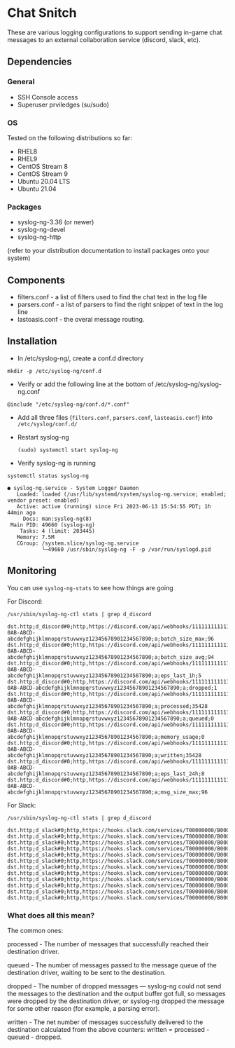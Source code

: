 # Chat Snitch

These are various logging configurations to support sending in-game chat messages to an external collaboration service (discord, slack, etc).

## Dependencies

### General
- SSH Console access
- Superuser prviledges (su/sudo)

### OS
Tested on the following distributions so far:
- RHEL8
- RHEL9
- CentOS Stream 8
- CentOS Stream 9
- Ubuntu 20.04 LTS
- Ubuntu 21.04

### Packages
- syslog-ng-3.36  (or newer)
- syslog-ng-devel
- syslog-ng-http
  
(refer to your distribution documentation to install packages onto your system)

## Components
- filters.conf - a list of filters used to find the chat text in the log file
- parsers.conf - a list of parsers to find the right snippet of text in the log line
- lastoasis.conf - the overal message routing.

## Installation

- In /etc/syslog-ng/, create a conf.d directory
  
`mkdir -p /etc/syslog-ng/conf.d`

- Verify or add the following line at the bottom of /etc/syslog-ng/syslog-ng.conf

`@include "/etc/syslog-ng/conf.d/*.conf"`

- Add all three files (`filters.conf`, `parsers.conf`, `lastoasis.conf`) into `/etc/syslog/conf.d/`

- Restart syslog-ng
  
  `(sudo) systemctl start syslog-ng`

- Verify syslog-ng is running

`systemctl status syslog-ng`
```
● syslog-ng.service - System Logger Daemon
   Loaded: loaded (/usr/lib/systemd/system/syslog-ng.service; enabled; vendor preset: enabled)
   Active: active (running) since Fri 2023-06-13 15:54:55 PDT; 1h 44min ago
     Docs: man:syslog-ng(8)
 Main PID: 49660 (syslog-ng)
    Tasks: 4 (limit: 203445)
   Memory: 7.5M
   CGroup: /system.slice/syslog-ng.service
           └─49660 /usr/sbin/syslog-ng -F -p /var/run/syslogd.pid
```

## Monitoring

You can use `syslog-ng-stats` to see how things are going

For Discord:

`/usr/sbin/syslog-ng-ctl stats | grep d_discord`

```
dst.http;d_discord#0;http,https://discord.com/api/webhooks/1111111111111111111/ABCDEFGHIJ-0AB-ABCD-abcdefghijklmnopqrstuvwxyz12345678901234567890;a;batch_size_max;96
dst.http;d_discord#0;http,https://discord.com/api/webhooks/1111111111111111111/ABCDEFGHIJ-0AB-ABCD-abcdefghijklmnopqrstuvwxyz12345678901234567890;a;batch_size_avg;94
dst.http;d_discord#0;http,https://discord.com/api/webhooks/1111111111111111111/ABCDEFGHIJ-0AB-ABCD-abcdefghijklmnopqrstuvwxyz12345678901234567890;a;eps_last_1h;5
dst.http;d_discord#0;http,https://discord.com/api/webhooks/1111111111111111111/ABCDEFGHIJ-0AB-ABCD-abcdefghijklmnopqrstuvwxyz12345678901234567890;a;dropped;1
dst.http;d_discord#0;http,https://discord.com/api/webhooks/1111111111111111111/ABCDEFGHIJ-0AB-ABCD-abcdefghijklmnopqrstuvwxyz12345678901234567890;a;processed;35428
dst.http;d_discord#0;http,https://discord.com/api/webhooks/1111111111111111111/ABCDEFGHIJ-0AB-ABCD-abcdefghijklmnopqrstuvwxyz12345678901234567890;a;queued;0
dst.http;d_discord#0;http,https://discord.com/api/webhooks/1111111111111111111/ABCDEFGHIJ-0AB-ABCD-abcdefghijklmnopqrstuvwxyz12345678901234567890;a;memory_usage;0
dst.http;d_discord#0;http,https://discord.com/api/webhooks/1111111111111111111/ABCDEFGHIJ-0AB-ABCD-abcdefghijklmnopqrstuvwxyz12345678901234567890;a;written;35428
dst.http;d_discord#0;http,https://discord.com/api/webhooks/1111111111111111111/ABCDEFGHIJ-0AB-ABCD-abcdefghijklmnopqrstuvwxyz12345678901234567890;a;eps_last_24h;8
dst.http;d_discord#0;http,https://discord.com/api/webhooks/1111111111111111111/ABCDEFGHIJ-0AB-ABCD-abcdefghijklmnopqrstuvwxyz12345678901234567890;a;msg_size_max;96
```

For Slack:

`/usr/sbin/syslog-ng-ctl stats | grep d_discord`

```
dst.http;d_slack#0;http,https://hooks.slack.com/services/T00000000/B00000000/XXXXXXXXXXXXXXXXXXXXXXXX;a;eps_last_1h;5
dst.http;d_slack#0;http,https://hooks.slack.com/services/T00000000/B00000000/XXXXXXXXXXXXXXXXXXXXXXXX;a;eps_since_start;0
dst.http;d_slack#0;http,https://hooks.slack.com/services/T00000000/B00000000/XXXXXXXXXXXXXXXXXXXXXXXX;a;batch_size_max;536
dst.http;d_slack#0;http,https://hooks.slack.com/services/T00000000/B00000000/XXXXXXXXXXXXXXXXXXXXXXXX;a;batch_size_avg;532
dst.http;d_slack#0;http,https://hooks.slack.com/services/T00000000/B00000000/XXXXXXXXXXXXXXXXXXXXXXXX;a;eps_last_24h;8
dst.http;d_slack#0;http,https://hooks.slack.com/services/T00000000/B00000000/XXXXXXXXXXXXXXXXXXXXXXXX;a;dropped;1
dst.http;d_slack#0;http,https://hooks.slack.com/services/T00000000/B00000000/XXXXXXXXXXXXXXXXXXXXXXXX;a;processed;35428
dst.http;d_slack#0;http,https://hooks.slack.com/services/T00000000/B00000000/XXXXXXXXXXXXXXXXXXXXXXXX;a;queued;0
dst.http;d_slack#0;http,https://hooks.slack.com/services/T00000000/B00000000/XXXXXXXXXXXXXXXXXXXXXXXX;a;memory_usage;0
dst.http;d_slack#0;http,https://hooks.slack.com/services/T00000000/B00000000/XXXXXXXXXXXXXXXXXXXXXXXX;a;written;35428
dst.http;d_slack#0;http,https://hooks.slack.com/services/T00000000/B00000000/XXXXXXXXXXXXXXXXXXXXXXXX;a;msg_size_max;518
dst.http;d_slack#0;http,https://hooks.slack.com/services/T00000000/B00000000/XXXXXXXXXXXXXXXXXXXXXXXX;a;msg_size_avg;514
```
### What does all this mean?

The common ones:

processed - The number of messages that successfully reached their destination driver.

queued - 	The number of messages passed to the message queue of the destination driver, waiting to be sent to the destination.

dropped - The number of dropped messages — syslog-ng could not send the messages to the destination and the output buffer got full, so messages were dropped by the destination driver, or syslog-ng dropped the message for some other reason (for example, a parsing error).

written - The net number of messages successfully delivered to the destination calculated from the above counters: written = processed - queued - dropped.

